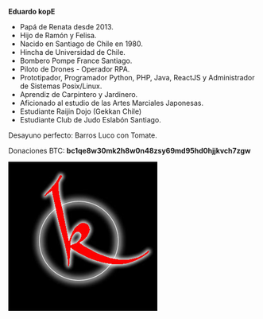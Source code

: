 **Eduardo kopE**
- Papá de Renata desde 2013.
- Hijo de Ramón y Felisa.
- Nacido en Santiago de Chile en 1980.
- Hincha de Universidad de Chile.
- Bombero Pompe France Santiago.
- Piloto de Drones - Operador RPA.
- Prototipador, Programador Python, PHP, Java, ReactJS y Administrador de Sistemas Posix/Linux.
- Aprendiz de Carpintero y Jardinero.
- Aficionado al estudio de las Artes Marciales Japonesas.
- Estudiante Raijin Dojo (Gekkan Chile)
- Estudiante Club de Judo Eslabón Santiago.

Desayuno perfecto: Barros Luco con Tomate.

Donaciones BTC: **bc1qe8w30mk2h8w0n48zsy69md95hd0hjjkvch7zgw**

![Logo](kp_logo.jpg)

<!---
edokope4/edokope4 is a ✨ special ✨ repository because its `README.md` (this file) appears on your GitHub profile.
You can click the Preview link to take a look at your changes.
--->
